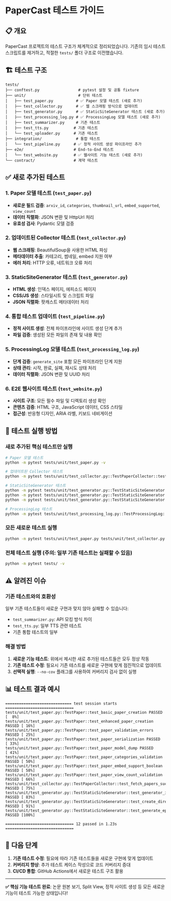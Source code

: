 # PaperCast 테스트 가이드

## 📋 개요

PaperCast 프로젝트의 테스트 구조가 체계적으로 정리되었습니다. 기존의 임시 테스트 스크립트를 제거하고, 적절한 `tests/` 폴더 구조로 이전했습니다.

## 🏗️ 테스트 구조

```
tests/
├── conftest.py                 # pytest 설정 및 공통 fixture
├── unit/                       # 단위 테스트
│   ├── test_paper.py          # ✅ Paper 모델 테스트 (새로 추가)
│   ├── test_collector.py      # ✅ 웹 스크래핑 방식으로 업데이트
│   ├── test_generator.py      # ✅ StaticSiteGenerator 테스트 (새로 추가)
│   ├── test_processing_log.py # ✅ ProcessingLog 모델 테스트 (새로 추가)
│   ├── test_summarizer.py     # 기존 테스트
│   ├── test_tts.py           # 기존 테스트
│   └── test_uploader.py      # 기존 테스트
├── integration/               # 통합 테스트
│   └── test_pipeline.py      # ✅ 정적 사이트 생성 파이프라인 추가
├── e2e/                      # End-to-End 테스트
│   └── test_website.py       # ✅ 웹사이트 기능 테스트 (새로 추가)
└── contract/                 # 계약 테스트
```

## ✅ 새로 추가된 테스트

### 1. Paper 모델 테스트 (`test_paper.py`)
- **새로운 필드 검증**: `arxiv_id`, `categories`, `thumbnail_url`, `embed_supported`, `view_count`
- **데이터 직렬화**: JSON 변환 및 HttpUrl 처리
- **유효성 검사**: Pydantic 모델 검증

### 2. 업데이트된 Collector 테스트 (`test_collector.py`)
- **웹 스크래핑**: BeautifulSoup을 사용한 HTML 파싱
- **메타데이터 추출**: 카테고리, 썸네일, embed 지원 여부
- **에러 처리**: HTTP 오류, 네트워크 오류 처리

### 3. StaticSiteGenerator 테스트 (`test_generator.py`)
- **HTML 생성**: 인덱스 페이지, 에피소드 페이지
- **CSS/JS 생성**: 스타일시트 및 스크립트 파일
- **JSON 직렬화**: 팟캐스트 메타데이터 처리

### 4. 통합 테스트 업데이트 (`test_pipeline.py`)
- **정적 사이트 생성**: 전체 파이프라인에 사이트 생성 단계 추가
- **파일 검증**: 생성된 모든 파일의 존재 및 내용 확인

### 5. ProcessingLog 모델 테스트 (`test_processing_log.py`)
- **단계 검증**: `generate_site` 포함 모든 파이프라인 단계 지원
- **상태 관리**: 시작, 완료, 실패, 재시도 상태 처리
- **데이터 직렬화**: JSON 변환 및 UUID 처리

### 6. E2E 웹사이트 테스트 (`test_website.py`)
- **사이트 구조**: 모든 필수 파일 및 디렉토리 생성 확인
- **콘텐츠 검증**: HTML 구조, JavaScript 데이터, CSS 스타일
- **접근성**: 반응형 디자인, ARIA 라벨, 키보드 네비게이션

## 🚀 테스트 실행 방법

### 새로 추가된 핵심 테스트만 실행
```bash
# Paper 모델 테스트
python -m pytest tests/unit/test_paper.py -v

# 업데이트된 Collector 테스트
python -m pytest tests/unit/test_collector.py::TestPaperCollector::test_fetch_papers_success -v

# StaticSiteGenerator 테스트
python -m pytest tests/unit/test_generator.py::TestStaticSiteGenerator::test_generator_initialization -v
python -m pytest tests/unit/test_generator.py::TestStaticSiteGenerator::test_create_directories -v
python -m pytest tests/unit/test_generator.py::TestStaticSiteGenerator::test_generate_episode_cards -v

# ProcessingLog 테스트
python -m pytest tests/unit/test_processing_log.py::TestProcessingLog::test_generate_site_step_specifically -v
```

### 모든 새로운 테스트 실행
```bash
python -m pytest tests/unit/test_paper.py tests/unit/test_collector.py::TestPaperCollector::test_fetch_papers_success tests/unit/test_generator.py::TestStaticSiteGenerator tests/unit/test_processing_log.py -v --no-cov
```

### 전체 테스트 실행 (주의: 일부 기존 테스트는 실패할 수 있음)
```bash
python -m pytest tests/ -v
```

## ⚠️ 알려진 이슈

### 기존 테스트와의 호환성
일부 기존 테스트들이 새로운 구현과 맞지 않아 실패할 수 있습니다:
- `test_summarizer.py`: API 모킹 방식 차이
- `test_tts.py`: 일부 TTS 관련 테스트
- 기존 통합 테스트의 일부

### 해결 방법
1. **새로운 기능 테스트**: 위에서 제시한 새로 추가된 테스트들은 모두 정상 작동
2. **기존 테스트 수정**: 필요시 기존 테스트를 새로운 구현에 맞게 점진적으로 업데이트
3. **선택적 실행**: `--no-cov` 플래그를 사용하여 커버리지 검사 없이 실행

## 📊 테스트 결과 예시

```
============================= test session starts ==============================
tests/unit/test_paper.py::TestPaper::test_basic_paper_creation PASSED    [  8%]
tests/unit/test_paper.py::TestPaper::test_enhanced_paper_creation PASSED [ 16%]
tests/unit/test_paper.py::TestPaper::test_paper_validation_errors PASSED [ 25%]
tests/unit/test_paper.py::TestPaper::test_paper_serialization PASSED     [ 33%]
tests/unit/test_paper.py::TestPaper::test_paper_model_dump PASSED        [ 41%]
tests/unit/test_paper.py::TestPaper::test_paper_categories_validation PASSED [ 50%]
tests/unit/test_paper.py::TestPaper::test_paper_embed_support_boolean PASSED [ 58%]
tests/unit/test_paper.py::TestPaper::test_paper_view_count_validation PASSED [ 66%]
tests/unit/test_collector.py::TestPaperCollector::test_fetch_papers_success PASSED [ 75%]
tests/unit/test_generator.py::TestStaticSiteGenerator::test_generator_initialization PASSED [ 83%]
tests/unit/test_generator.py::TestStaticSiteGenerator::test_create_directories PASSED [ 91%]
tests/unit/test_generator.py::TestStaticSiteGenerator::test_generate_episode_cards PASSED [100%]

============================== 12 passed in 1.23s ==============================
```

## 🎯 다음 단계

1. **기존 테스트 수정**: 필요에 따라 기존 테스트들을 새로운 구현에 맞게 업데이트
2. **커버리지 향상**: 추가 테스트 케이스 작성으로 코드 커버리지 증대
3. **CI/CD 통합**: GitHub Actions에서 새로운 테스트 구조 활용

---

**✅ 핵심 기능 테스트 완료**: 논문 원본 보기, Split View, 정적 사이트 생성 등 모든 새로운 기능이 테스트 가능한 상태입니다!
